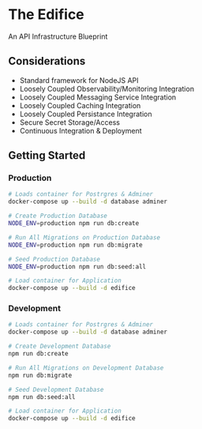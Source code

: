 # The Edifice
An API Infrastructure Blueprint

## Considerations
* Standard framework for NodeJS API
* Loosely Coupled Observability/Monitoring Integration
* Loosely Coupled Messaging Service Integration
* Loosely Coupled Caching Integration
* Loosely Coupled Persistance Integration
* Secure Secret Storage/Access
* Continuous Integration & Deployment

## Getting Started

### Production
```bash
# Loads container for Postrgres & Adminer
docker-compose up --build -d database adminer

# Create Production Database
NODE_ENV=production npm run db:create

# Run All Migrations on Production Database
NODE_ENV=production npm run db:migrate

# Seed Production Database
NODE_ENV=production npm run db:seed:all

# Load container for Application
docker-compose up --build -d edifice
```

### Development
```bash
# Loads container for Postrgres & Adminer
docker-compose up --build -d database adminer

# Create Development Database
npm run db:create

# Run All Migrations on Development Database
npm run db:migrate

# Seed Development Database
npm run db:seed:all

# Load container for Application
docker-compose up --build -d edifice
```